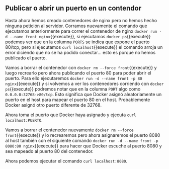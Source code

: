 ## Publicar o abrir un puerto en un contendor

Hasta ahora hemos creado contenedores de nginx pero no hemos hecho ninguna petición al servidor. Corramos nuevamente el comando que ejecutamos anteriormente para correr el contenedor de nginx `docker run -d --name front nginx`{{execute}}, si ejecutamos `docker ps`{{execute}} podemos ver que en la columna `PORTS` se indica que expone el puerto 80/tcp, pero si ejecutamos `curl localhost`{{execute}} el comando arroja un error diciendo que no se ha podido conectar... esto es porque no hemos publicado el puerto.

Vamos a borrar el contenedor con `docker rm --force front`{{execute}} y luego recrearlo pero ahora publicando el puerto 80 para poder abrir el puerto. Para ello ejecutaremos `docker run -d --name front -p 80 nginx`{{execute}} y si volvemos a ver los contenedores corriendo con `docker ps`{{execute}} podremos notar que en la columna `PORT` algo como `0.0.0.0:32768->80/tcp`. Esto significa que Docker asignó aleatoriamente un puerto en el host para mapear el puerto 80 en el host. Probablemente Docker asignó otro puerto diferente de 32768.

Ahora toma el puerto que Docker haya asignado y ejecuta `curl localhost:PUERTO`.

Vamos a borrar el contenedor nuevamente `docker rm --force front`{{execute}} y lo recrearemos pero ahora asignaremos el puerto 8080 al host también con el siguiente comando `docker run -d --name front -p 8080:80 nginx`{{execute}} para hacer que Docker escuche al puerto 8080 y sea mapeado al puerto 80 del contenedor.

Ahora podemos ejecutar el comando `curl localhost:8080`.
